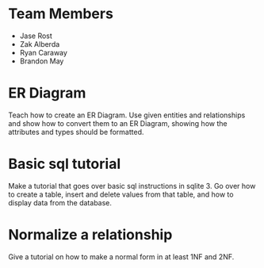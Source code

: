 # Team Members

* Jase Rost
* Zak Alberda
* Ryan Caraway
* Brandon May

# ER Diagram
Teach how to create an ER Diagram. Use given entities and relationships and show how to convert them to an ER Diagram, showing how the attributes and types should be formatted.

# Basic sql tutorial
Make a tutorial that goes over basic sql instructions in sqlite 3. Go over how to create a table, insert and delete values from that table, and how to display data from the database.

# Normalize a relationship
Give a tutorial on how to make a normal form in at least 1NF and 2NF.
